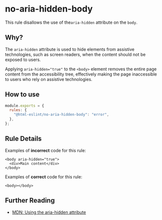 # no-aria-hidden-body

This rule disallows the use of the`aria-hidden` attribute on the `body`.

## Why?

The `aria-hidden` attribute is used to hide elements from assistive technologies, such as screen readers, when the content should not be exposed to users.

Applying `aria-hidden="true"` to the `<body>` element removes the entire page content from the accessibility tree, effectively making the page inaccessible to users who rely on assistive technologies.

## How to use

```js,.eslintrc.js
module.exports = {
  rules: {
    "@html-eslint/no-aria-hidden-body": "error",
  },
};
```

## Rule Details

Examples of **incorrect** code for this rule:

```html,incorrect
<body aria-hidden="true">
  <div>Main content</div>
</body>
```

Examples of **correct** code for this rule:

```html,correct
<body></body>
```

## Further Reading

- [MDN: Using the aria-hidden attribute](https://developer.mozilla.org/en-US/docs/Web/Accessibility/ARIA/ARIA_Techniques/Using_the_aria-hidden_attribute)
